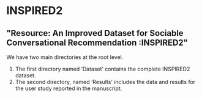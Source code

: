 # INSPIRED2

##  "Resource: An Improved Dataset for Sociable Conversational Recommendation :INSPIRED2"

We have two main directories at the root level.

1. The first directory named ‘Dataset’ contains the complete INSPIRED2 dataset. 
2. The second directory, named ‘Results’ includes the data and results for the user study reported in the manuscript.

